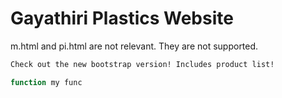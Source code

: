 # Gayathiri Plastics Website
m.html and pi.html are not relevant. They are not supported.
```html
Check out the new bootstrap version! Includes product list!
```
```javascript
function my func

